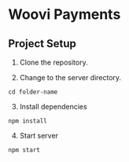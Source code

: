 # Woovi Payments

## Project Setup

1. Clone the repository.

2. Change to the server directory.
```
cd folder-name
```

3. Install dependencies
```
npm install
```

4. Start server
```
npm start
```
